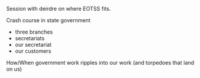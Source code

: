 Session with deirdre on where EOTSS fits.

Crash course in state government
- three branches
- secretariats 
- our secretariat
- our customers

How/When government work ripples into our work (and torpedoes that land on us)

